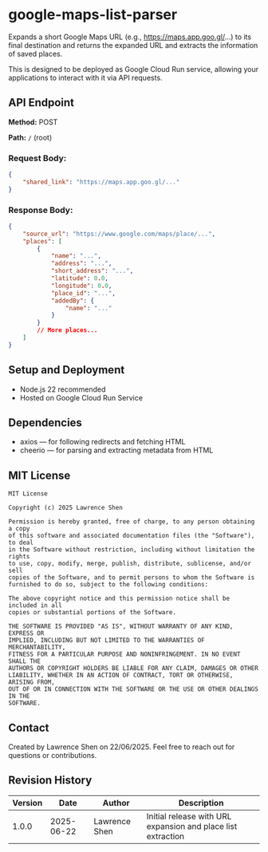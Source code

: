 # google-maps-list-parser
Expands a short Google Maps URL (e.g., https://maps.app.goo.gl/...) to its final destination and returns the expanded URL and extracts the information of saved places.

This is designed to be deployed as Google Cloud Run service, allowing your applications to interact with it via API requests.

## API Endpoint
**Method:** POST

**Path:** `/` (root)

### Request Body:
```json
{
    "shared_link": "https://maps.app.goo.gl/..."
}
```
### Response Body:
```json
{
    "source_url": "https://www.google.com/maps/place/...",
    "places": [
        {
            "name": "...",
            "address": "...",
            "short_address": "...",
            "latitude": 0.0,
            "longitude": 0.0,
            "place_id": "...",
            "addedBy": {
                "name": "..."
            }
        }
        // More places...
    ]
}
```

## Setup and Deployment
- Node.js 22 recommended
- Hosted on Google Cloud Run Service

## Dependencies
- axios — for following redirects and fetching HTML
- cheerio — for parsing and extracting metadata from HTML

## MIT License
```
MIT License

Copyright (c) 2025 Lawrence Shen

Permission is hereby granted, free of charge, to any person obtaining a copy
of this software and associated documentation files (the "Software"), to deal
in the Software without restriction, including without limitation the rights
to use, copy, modify, merge, publish, distribute, sublicense, and/or sell
copies of the Software, and to permit persons to whom the Software is
furnished to do so, subject to the following conditions:

The above copyright notice and this permission notice shall be included in all
copies or substantial portions of the Software.

THE SOFTWARE IS PROVIDED "AS IS", WITHOUT WARRANTY OF ANY KIND, EXPRESS OR
IMPLIED, INCLUDING BUT NOT LIMITED TO THE WARRANTIES OF MERCHANTABILITY,
FITNESS FOR A PARTICULAR PURPOSE AND NONINFRINGEMENT. IN NO EVENT SHALL THE
AUTHORS OR COPYRIGHT HOLDERS BE LIABLE FOR ANY CLAIM, DAMAGES OR OTHER
LIABILITY, WHETHER IN AN ACTION OF CONTRACT, TORT OR OTHERWISE, ARISING FROM,
OUT OF OR IN CONNECTION WITH THE SOFTWARE OR THE USE OR OTHER DEALINGS IN THE
SOFTWARE.

```

## Contact
Created by Lawrence Shen on 22/06/2025. Feel free to reach out for questions or contributions. 

## Revision History

| Version | Date       | Author           | Description                             |
|---------|------------|------------------|-----------------------------------------|
| 1.0.0   | 2025-06-22 | Lawrence Shen    | Initial release with URL expansion and place list extraction |